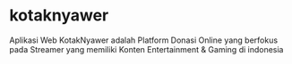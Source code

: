 # kotaknyawer
Aplikasi Web KotakNyawer adalah Platform Donasi Online yang berfokus pada Streamer yang memiliki Konten Entertainment &amp; Gaming di indonesia
